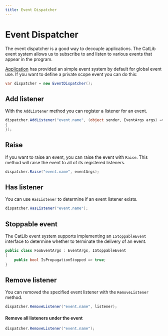 ```yaml
---
title: Event Dispatcher
---
```


# Event Dispatcher

The event dispatcher is a good way to decouple applications. The CatLib event system allows us to subscribe to and listen to various events that appear in the program.

[Application](../architecture/application.html) has provided an simple event system by default for global event use. If you want to define a private scope event you can do this:

``` csharp
var dispatcher = new EventDispatcher();
```

## Add listener

With the `AddListener` method you can register a listener for an event.

``` csharp
dispatcher.AddListener("event.name", (object sender, EventArgs args) =>
{
});
```

## Raise

If you want to raise an event, you can raise the event with `Raise`. This method will raise the event to all of its registered listeners.

``` csharp
dispatcher.Raise("event.name", eventArgs);
```

## Has listener

You can use `HasListener` to determine if an event listener exists.

``` csharp
dispatcher.HasListener("event.name");
```

## Stoppable event

The CatLib event system supports implementing an `IStoppableEvent` interface to determine whether to terminate the delivery of an event.

``` csharp
public class FooEventArgs : EventArgs, IStoppableEvent
{
    public bool IsPropagationStopped => true;
}
```

## Remove listener

You can removed the specified event listener with the `RemoveListener` method.

``` csharp
dispatcher.RemoveListener("event.name", listener);
```

#### Remove all listeners under the event

```csharp
dispatcher.RemoveListener("event.name");
```
